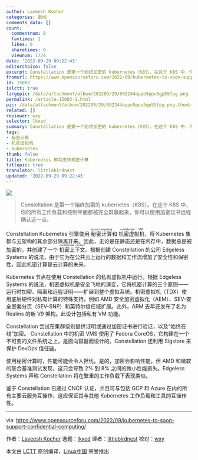 ```yaml
---
author: Laveesh Kocher
categories: 新闻
comments_data: []
count:
  commentnum: 0
  favtimes: 1
  likes: 0
  sharetimes: 0
  viewnum: 1774
date: '2022-09-29 09:22:43'
editorchoice: false
excerpt: Constellation 是第一个始终加密的 kubernetes（K8S）。在这个 K8S 中，你的所有工作负载和控制平面都被完全屏蔽起来，你可以使用加密证书远程确认这一点。
fromurl: https://www.opensourceforu.com/2022/09/kubernetes-to-soon-support-confidential-computing/
id: 15083
islctt: true
largepic: /data/attachment/album/202209/29/092244oppo5ppu5gp55fpg.png
permalink: /article-15083-1.html
pic: /data/attachment/album/202209/29/092244oppo5ppu5gp55fpg.png.thumb.jpg
related: []
reviewer: wxy
selector: lkxed
summary: Constellation 是第一个始终加密的 kubernetes（K8S）。在这个 K8S 中，你的所有工作负载和控制平面都被完全屏蔽起来，你可以使用加密证书远程确认这一点。
tags:
- 秘密计算
- 机密虚拟机
- kubernetes
thumb: false
title: Kubernetes 即将支持机密计算
titlepic: true
translator: littlebirdnest
updated: '2022-09-29 09:22:43'
---
```


![](/data/attachment/album/202209/29/092244oppo5ppu5gp55fpg.png)



> 
> Constellation 是第一个始终加密的 kubernetes（K8S）。在这个 K8S 中，你的所有工作负载和控制平面都被完全屏蔽起来，你可以使用加密证书远程确认这一点。
> 
> 
> 


Constellation Kubernetes 引擎使用 <ruby> 秘密计算 <rt>  secret computing </rt></ruby> 和 <ruby> 机密虚拟机 <rt>  confidential VM </rt></ruby>，将 Kubernetes 集群与云架构的其余部分隔离开来。因此，无论是在静态还是在内存中，数据总是被加密的，并创建了一个 <ruby> 机密上下文 <rt>  confidential context </rt></ruby>。根据创建 Constellation 的公司 Edgeless Systems 的说法，由于它为在公共云上运行的数据和工作流增加了安全性和保密性，因此机密计算是云计算的未来。


Kubernetes 节点在使用 Constellation 的私有虚拟机中运行。根据 Edgeless Systems 的说法，机密虚拟机是安全飞地的演变，它将机密计算的三个原则——运行时加密、隔离和远程证明——扩展到整个虚拟系统。机密虚拟机（TDX）使用底层硬件对私有计算的特殊支持，例如 AMD 安全加密虚拟化（AEM）、SEV-安全嵌套分页（SEV-SNP）和英特尔信任域扩展。此外，ARM 去年还发布了名为 Realms 的新 V9 架构。此设计包括私有 VM 功能。


Constellation 尝试在集群级别提供证明或通过加密证书进行验证，以及“始终在线”加密。 Constellation 中的机密 VMS 使用了 Fedora CoreOS，它构建在一个不可变的文件系统之上，是面向容器而设计的。Constellation 还利用 Sigstore 来保护 DevOps 信任链。


使用秘密计算时，性能可能会令人担忧。是的，加密会影响性能，但 AMD 和微软的联合基准测试发现，这只会导致 2% 到 8% 之间的微小性能损失。Edgeless Systems 声称 Constellation 将在繁重的工作负载下表现类似。


鉴于 Constellation 已通过 CNCF 认证，并且可与包括 GCP 和 Azure 在内的所有主要云服务互操作，这应保证其与其他 Kubernetes 工作负载和工具的互操作性。




---


via: <https://www.opensourceforu.com/2022/09/kubernetes-to-soon-support-confidential-computing/>


作者：[Laveesh Kocher](https://www.opensourceforu.com/author/laveesh-kocher/) 选题：[lkxed](https://github.com/lkxed) 译者：[littlebirdnest](https://github.com/littlebirdnest) 校对：[wxy](https://github.com/wxy)


本文由 [LCTT](https://github.com/LCTT/TranslateProject) 原创编译，[Linux中国](https://linux.cn/) 荣誉推出